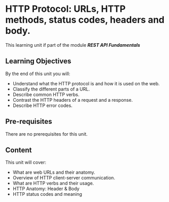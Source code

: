   
# HTTP Protocol: URLs, HTTP methods, status codes, headers and body.  

This learning unit if part of the module _**REST API Fundamentals**_  

## Learning Objectives  

By the end of this unit you will:  

- Understand what the HTTP protocol is and how it is used on the web.
- Classify the different parts of a URL.
- Describe common HTTP verbs.
- Contrast the HTTP headers of a request and a response.
- Describe HTTP error codes.

## Pre-requisites  

There are no prerequisites for this unit.  

## Content  

This unit will cover:  

- What are web URLs and their anatomy.  
- Overview of HTTP client-server communication.  
- What are HTTP verbs and their usage.  
- HTTP Anatomy: Header & Body  
- HTTP status codes and meaning